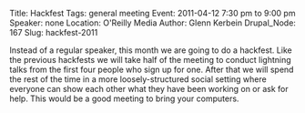 Title: Hackfest
Tags: general meeting
Event: 2011-04-12 7:30 pm to 9:00 pm
Speaker: none
Location: O'Reilly Media
Author: Glenn Kerbein
Drupal_Node: 167
Slug: hackfest-2011

Instead of a regular speaker, this month we are going to do a hackfest. Like the previous hackfests we will take half of the meeting to conduct lightning talks from the first four people who sign up for one. After that we will spend the rest of the time in a more loosely-structured social setting where everyone can show each other what they have been working on or ask for help. This would be a good meeting to bring your computers.
